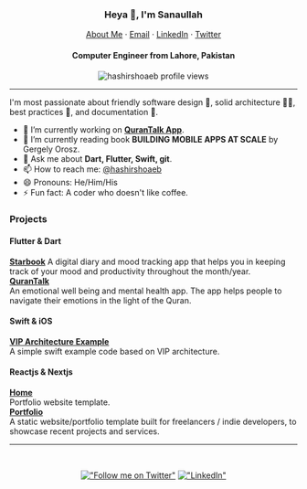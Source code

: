 <p align="center">
  <h3 align="center">Heya 👋, I'm Sanaullah</h3>
</p>
<p align="center">
    <a href="https://hashirshoaeb.github.io">About Me</a>
    ·
    <a href="mailto:hashirshoaeb@gmail.com">Email</a>
    ·
    <a href="https://linkedin.com/in/hashirshoaeb">LinkedIn</a>
    ·
    <a href="https://twitter.com/hashirshoaeb">Twitter</a>
</p>
<p align="center">
  <h4 align="center">Computer Engineer from Lahore, Pakistan</h4>
</p>

<p align="center"> 
  <img align="center" src="https://komarev.com/ghpvc/?username=hashirshoaeb&color=blue&style=flat-square" alt="hashirshoaeb profile views" />
</p>

<hr/>

I'm most passionate about friendly software design 📲, solid architecture 👷‍♀️, best practices 🧰, and documentation 📖.

- 🔭 I’m currently working on **[QuranTalk App](https://www.qurantalk.app/)**.
- 🌱 I’m currently reading book **BUILDING MOBILE APPS AT SCALE** by Gergely Orosz.
- 💬 Ask me about **Dart, Flutter, Swift, git**.
- 📫 How to reach me: [@hashirshoaeb](https://twitter.com/hashirshoaeb)
- 😄 Pronouns: He/Him/His
- ⚡ Fun fact: A coder who doesn't like coffee.
<!-- - 🌱 I’m currently learning **Software Design Patterns**. -->
<!-- - 🤔 I’m looking for help with **UI/UX of [StarBook App](https://github.com/hashirshoaeb/star_book)**. -->

### Projects
#### Flutter & Dart 
[**Starbook**](https://github.com/hashirshoaeb/star_book) 
A digital diary and mood tracking app that helps you in keeping track of your mood and productivity throughout the month/year.
<br />
[**QuranTalk**](https://github.com/qurantalk) <br />An emotional well being and mental health app. The app helps people to navigate their emotions in the light of the Quran.
<br />

#### Swift & iOS
[**VIP Architecture Example**](https://github.com/hashirshoaeb/vip) <br />A simple swift example code based on VIP architecture.
<br />

#### Reactjs & Nextjs
[**Home**](https://github.com/hashirshoaeb/home)<br />Portfolio website template.
<br />
[**Portfolio**](https://github.com/hashirshoaeb/portfolio) <br />A static website/portfolio template built for freelancers / indie developers, to showcase recent projects and services.
<br />

<hr/>

<div align="center"> 
<br />

[!["Follow me on Twitter"](https://img.shields.io/twitter/follow/hashirshoaeb?label=Follow%20me)](https://twitter.com/hashirshoaeb)
[!["LinkedIn"](https://img.shields.io/badge/LinkedIn-blue?style=flat&logo=linkedin&labelColor=blue)](https://www.linkedin.com/in/hashirshoaeb)

</div>

<!--
**hashirshoaeb/hashirshoaeb** is a ✨ _special_ ✨ repository because its `README.md` (this file) appears on your GitHub profile.

Here are some ideas to get you started:
- 👯 I’m looking to collaborate on ...
-->
